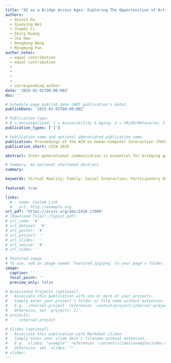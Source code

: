 ```yaml
---
title: "AI as a Bridge Across Ages: Exploring The Opportunities of Artificial Intelligence in Supporting Inter-Generational Communication in Virtual Reality"
authors:
  - Qiuxin Du
  - Xiaoying Wei
  - Jiawei Li
  - Emily Kuang
  - Jie Hao
  - Dongdong Weng
  - Mingming Fan
author_notes:
  - equal contribution
  - equal contribution
  -
  -
  -
  -
  - corresponding author  
date: '2025-01-01T00:00:00Z'
doi: ''

# Schedule page publish date (NOT publication's date).
publishDate: '2025-01-01T00:00:00Z'

# Publication type: 
# 0 = Uncategorized; 1 = Accessibility & Aging; 2 = VR/AR/Metaverse; 3 = Human-AI Collaboration; 4 = UX Methodology; 5 = Social Computing; 6 = Sensing;  7 = Thesis; 8 = Patent
publication_types: ['1']

# Publication name and optional abbreviated publication name.
publication: Proceedings of the ACM on Human-Computer Interaction (PACM HCI), CSCW
publication_short: CSCW 2025

abstract: Inter-generational communication is essential for bridging generational gaps and fostering mutual understanding. However, maintaining it is complex due to cultural, communicative, and geographical differences. Recent research indicated that while Virtual Reality (VR) creates a relaxed atmosphere and promotes companionship, it inadequately addresses the complexities of inter-generational dialogue, including variations in values and relational dynamics. To address this gap, we explored the opportunities of Artificial Intelligence (AI) in supporting inter-generational communication in VR. We developed three technology probes (e.g., Content Generator, Communication Facilitator, and Info Assistant) in VR and employed them in a probe-based participatory design study with twelve inter-generational pairs. Our results show that AI-powered VR facilitates inter-generational communication by enhancing mutual understanding, fostering conversation fluency, and promoting active participation. We also introduce several challenges when using AI-powered VR in supporting inter-generational communication and derive design implications for future VR platforms, aiming to improve inter-generational communication.

# Summary. An optional shortened abstract.
summary:

keywords: Virtual Reality; Family; Social Interaction; Participatory Design
  
featured: true

links:
  # - name: Custom Link
  #   url: http://example.org
url_pdf: 'https://arxiv.org/abs/2410.17909'
# [Download file](./Typist.pdf)
# url_code: '#'
# url_dataset: '#'
# url_poster: '#'
# url_project: ''
# url_slides: ''
# url_source: '#'
# url_video: ''

# Featured image
# To use, add an image named `featured.jpg/png` to your page's folder.
image:
  caption: ''
  focal_point: ''
  preview_only: false

# Associated Projects (optional).
#   Associate this publication with one or more of your projects.
#   Simply enter your project's folder or file name without extension.
#   E.g. `internal-project` references `content/project/internal-project/index.md`.
#   Otherwise, set `projects: []`.
# projects:
#   - internal-project

# Slides (optional).
#   Associate this publication with Markdown slides.
#   Simply enter your slide deck's filename without extension.
#   E.g. `slides: "example"` references `content/slides/example/index.md`.
#   Otherwise, set `slides: ""`.
# slides:
---
```


<!-- {{< youtube f9lO9tin4tw >}} -->


